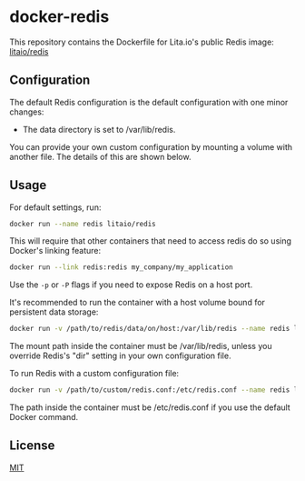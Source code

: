 # docker-redis

This repository contains the Dockerfile for Lita.io's public Redis image: [litaio/redis](https://hub.docker.com/r/litaio/redis/)

## Configuration

The default Redis configuration is the default configuration with one minor changes:

* The data directory is set to /var/lib/redis.

You can provide your own custom configuration by mounting a volume with another file. The details of this are shown below.

## Usage

For default settings, run:

``` bash
docker run --name redis litaio/redis
```

This will require that other containers that need to access redis do so using Docker's linking feature:

``` bash
docker run --link redis:redis my_company/my_application
```

Use the `-p` or `-P` flags if you need to expose Redis on a host port.

It's recommended to run the container with a host volume bound for persistent data storage:

``` bash
docker run -v /path/to/redis/data/on/host:/var/lib/redis --name redis litaio/redis
```

The mount path inside the container must be /var/lib/redis, unless you override Redis's "dir" setting in your own configuration file.

To run Redis with a custom configuration file:

``` bash
docker run -v /path/to/custom/redis.conf:/etc/redis.conf --name redis litaio/redis
```

The path inside the container must be /etc/redis.conf if you use the default Docker command.

## License

[MIT](http://opensource.org/licenses/MIT)
